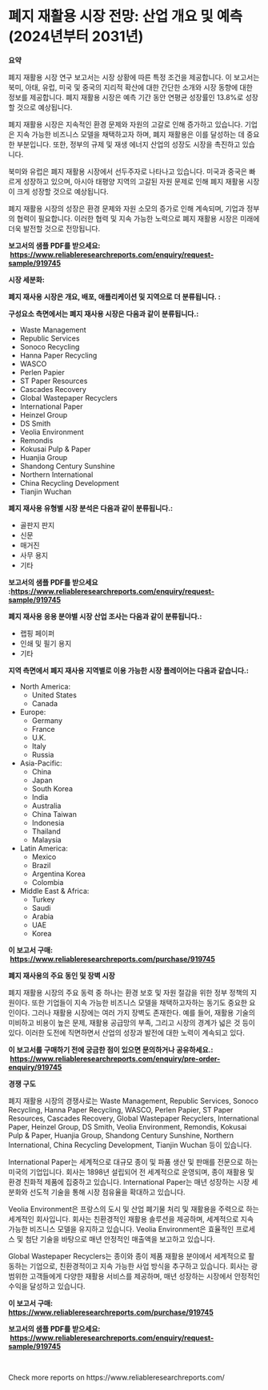 <p><h1>폐지 재활용 시장 전망: 산업 개요 및 예측 (2024년부터 2031년)</h1></p><p><strong>요약</strong></p>
<p><p>폐지 재활용 시장 연구 보고서는 시장 상황에 따른 특정 조건을 제공합니다. 이 보고서는 북미, 아태, 유럽, 미국 및 중국의 지리적 확산에 대한 간단한 소개와 시장 동향에 대한 정보를 제공합니다. 폐지 재활용 시장은 예측 기간 동안 연평균 성장률인 13.8%로 성장할 것으로 예상됩니다.</p><p>폐지 재활용 시장은 지속적인 환경 문제와 자원의 고갈로 인해 증가하고 있습니다. 기업은 지속 가능한 비즈니스 모델을 채택하고자 하며, 폐지 재활용은 이를 달성하는 데 중요한 부분입니다. 또한, 정부의 규제 및 재생 에너지 산업의 성장도 시장을 촉진하고 있습니다.</p><p>북미와 유럽은 폐지 재활용 시장에서 선두주자로 나타나고 있습니다. 미국과 중국은 빠르게 성장하고 있으며, 아시아 태평양 지역의 고갈된 자원 문제로 인해 폐지 재활용 시장이 크게 성장할 것으로 예상됩니다.</p><p>폐지 재활용 시장의 성장은 환경 문제와 자원 소모의 증가로 인해 계속되며, 기업과 정부의 협력이 필요합니다. 이러한 협력 및 지속 가능한 노력으로 폐지 재활용 시장은 미래에 더욱 발전할 것으로 전망됩니다.</p></p>
<p><strong>보고서의 샘플 PDF를 받으세요: &nbsp;<a href="https://www.reliableresearchreports.com/enquiry/request-sample/919745">https://www.reliableresearchreports.com/enquiry/request-sample/919745</a></strong></p>
<p><strong>시장 세분화:</strong></p>
<p><strong> 폐지 재사용 시장은 개요, 배포, 애플리케이션 및 지역으로 더 분류됩니다. :</strong></p>
<p><strong>구성요소 측면에서는 폐지 재사용 시장은 다음과 같이 분류됩니다.:</strong></p>
<p><ul><li>Waste Management</li><li>Republic Services</li><li>Sonoco Recycling</li><li>Hanna Paper Recycling</li><li>WASCO</li><li>Perlen Papier</li><li>ST Paper Resources</li><li>Cascades Recovery</li><li>Global Wastepaper Recyclers</li><li>International Paper</li><li>Heinzel Group</li><li>DS Smith</li><li>Veolia Environment</li><li>Remondis</li><li>Kokusai Pulp & Paper</li><li>Huanjia Group</li><li>Shandong Century Sunshine</li><li>Northern International</li><li>China Recycling Development</li><li>Tianjin Wuchan</li></ul></p>
<p><strong> 폐지 재사용 유형별 시장 분석은 다음과 같이 분류됩니다.:</strong></p>
<p><ul><li>골판지 판지</li><li>신문</li><li>매거진</li><li>사무 용지</li><li>기타</li></ul></p>
<p><strong>보고서의 샘플 PDF를 받으세요 :<a href="https://www.reliableresearchreports.com/enquiry/request-sample/919745">https://www.reliableresearchreports.com/enquiry/request-sample/919745</a></strong></p>
<p><strong> 폐지 재사용 응용 분야별 시장 산업 조사는 다음과 같이 분류됩니다.:</strong></p>
<p><ul><li>랩핑 페이퍼</li><li>인쇄 및 필기 용지</li><li>기타</li></ul></p>
<p><strong>지역 측면에서 폐지 재사용 지역별로 이용 가능한 시장 플레이어는 다음과 같습니다.:</strong></p>
<p><ul>
    <li>
        North America:
        <ul>
            <li>United States</li>
            <li>Canada</li>
        </ul>
    </li>
    <li>
        Europe:
        <ul>
            <li>Germany</li>
            <li>France</li>
            <li>U.K.</li>
            <li>Italy</li>
            <li>Russia</li>
        </ul>
    </li>
    <li>
        Asia-Pacific:
        <ul>
            <li>China</li>
            <li>Japan</li>
            <li>South Korea</li>
            <li>India</li>
            <li>Australia</li>
            <li>China Taiwan</li>
            <li>Indonesia</li>
            <li>Thailand</li>
            <li>Malaysia</li>
        </ul>
    </li>
    <li>
        Latin America:
        <ul>
            <li>Mexico</li>
            <li>Brazil</li>
            <li>Argentina Korea</li>
            <li>Colombia</li>
        </ul>
    </li>
    <li>
        Middle East & Africa:
        <ul>
            <li>Turkey</li>
            <li>Saudi</li>
            <li>Arabia</li>
            <li>UAE</li>
            <li>Korea</li>
        </ul>
    </li>
    </ul></p>
<p><strong>이 보고서 구매: &nbsp;<a href="https://www.reliableresearchreports.com/purchase/919745">https://www.reliableresearchreports.com/purchase/919745</a></strong></p>
<p><strong>폐지 재사용의 주요 동인 및 장벽 시장</strong></p>
<p><p>폐지 재활용 시장의 주요 동력 중 하나는 환경 보호 및 자원 절감을 위한 정부 정책의 지원이다. 또한 기업들이 지속 가능한 비즈니스 모델을 채택하고자하는 동기도 중요한 요인이다. 그러나 재활용 시장에는 여러 가지 장벽도 존재한다. 예를 들어, 재활용 기술의 미비하고 비용이 높은 문제, 재활용 공급망의 부족, 그리고 시장의 경계가 넓은 것 등이 있다. 이러한 도전에 직면하면서 산업의 성장과 발전에 대한 노력이 계속되고 있다.</p></p>
<p><strong>이 보고서를 구매하기 전에 궁금한 점이 있으면 문의하거나 공유하세요.: &nbsp;<a href="https://www.reliableresearchreports.com/enquiry/pre-order-enquiry/919745">https://www.reliableresearchreports.com/enquiry/pre-order-enquiry/919745</a></strong></p>
<p><strong>경쟁 구도</strong></p>
<p><p>폐지 재활용 시장의 경쟁사로는 Waste Management, Republic Services, Sonoco Recycling, Hanna Paper Recycling, WASCO, Perlen Papier, ST Paper Resources, Cascades Recovery, Global Wastepaper Recyclers, International Paper, Heinzel Group, DS Smith, Veolia Environment, Remondis, Kokusai Pulp & Paper, Huanjia Group, Shandong Century Sunshine, Northern International, China Recycling Development, Tianjin Wuchan 등이 있습니다.</p><p>International Paper는 세계적으로 대규모 종이 및 파품 생산 및 판매를 전문으로 하는 미국의 기업입니다. 회사는 1898년 설립되어 전 세계적으로 운영되며, 종이 재활용 및 환경 친화적 제품에 집중하고 있습니다. International Paper는 매년 성장하는 시장 세분화와 선도적 기술을 통해 시장 점유율을 확대하고 있습니다.</p><p>Veolia Environment은 프랑스의 도시 및 산업 폐기물 처리 및 재활용을 주력으로 하는 세계적인 회사입니다. 회사는 친환경적인 재활용 솔루션을 제공하며, 세계적으로 지속 가능한 비즈니스 모델을 유지하고 있습니다. Veolia Environment은 효율적인 프로세스 및 첨단 기술을 바탕으로 매년 안정적인 매출액을 보고하고 있습니다.</p><p>Global Wastepaper Recyclers는 종이와 종이 제품 재활용 분야에서 세계적으로 활동하는 기업으로, 친환경적이고 지속 가능한 사업 방식을 추구하고 있습니다. 회사는 광범위한 고객들에게 다양한 재활용 서비스를 제공하며, 매년 성장하는 시장에서 안정적인 수익을 달성하고 있습니다.</p></p>
<p><strong>이 보고서 구매: &nbsp; <a href="https://www.reliableresearchreports.com/purchase/919745">https://www.reliableresearchreports.com/purchase/919745</a></strong></p>
<p><strong>보고서의 샘플 PDF를 받으세요: &nbsp;<a href="https://www.reliableresearchreports.com/enquiry/request-sample/919745">https://www.reliableresearchreports.com/enquiry/request-sample/919745</a></strong><strong></strong></p>
<p>&nbsp;</p>
<p>Check more reports on https://www.reliableresearchreports.com/</p>